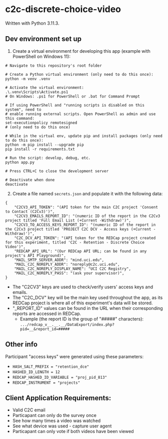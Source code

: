 # c2c-discrete-choice-video

Written with Python 3.11.3.

## Dev environment set up

1. Create a virtual environment for developing this app (example with PowerShell on Windows 11):
```
# Navigate to this repository's root folder

# Create a Python virtual environment (only need to do this once):
python -m venv .venv

# Activate the virtual environment:
.\.venv\Scripts\Activate.ps1
# On Windows: .ps1 for PowerShell or .bat for Command Prompt

# If using PowerShell and "running scripts is disabled on this system", need to
# enable running external scripts. Open PowerShell as admin and use this command:
set-executionpolicy remotesigned
# (only need to do this once)

# While in the virtual env, update pip and install packages (only need to do this once):
python -m pip install --upgrade pip
pip install -r requirements.txt

# Run the script: develop, debug, etc.
python app.py

# Press CTRL+C to close the development server

# Deactivate when done
deactivate
```

2. Create a file named `secrets.json` and populate it with the following data:
```
{
    "C2CV3_API_TOKEN": "(API token for the main C2C project 'Consent to Contact (C2Cv3)')",
    "C2CV3_EMAILS_REPORT_ID": "(numeric ID of the report in the C2Cv3 project titled 'Full Email List (+Current -Withdraw)')",
    "C2CV3_TO_ACCESS_KEYS_REPORT_ID": "(numeric ID of the report in the C2Cv3 project titled 'PROJECT C2C DCV - Access keys (+Current -Withdraw)')",
    "C2C_DCV_API_TOKEN": "(API token for the REDCap project created for this experiment, titled 'C2C - Retention - Discrete Choice Video')",
    "REDCAP_API_URL": "(Our REDCap API URL; can be found in any project's API Playground)",
    "MAIL_SMTP_SERVER_ADDR": "mind.uci.edu",
    "MAIL_C2C_NOREPLY_ADDR": "noreply@c2c.uci.edu",
    "MAIL_C2C_NOREPLY_DISPLAY_NAME": "UCI C2C Registry",
    "MAIL_C2C_NOREPLY_PASS": "(ask your supervisor)",
}
```
* The "C2CV3" keys are used to check/verify users' access keys and emails.
* The "C2C_DCV" key will be the main key used throughout the app, as its REDCap project is where all of this experiment's data will be stored.
* "_REPORT_ID" values can be found in the URL when their corresponding reports are accessed in REDCap.
  * Example (the report ID is the group of "#####" characters): `.../redcap_v__.__.__/DataExport/index.php?pid=__&report_id=#####`

## Other info

Participant "access keys" were generated using these parameters:
* `HASH_SALT_PREFIX = "retention_dce"`
* `HASHED_ID_LENGTH = 12`
* `REDCAP_HASHED_ID_VARIABLE = "proj_pid_813"`
* `REDCAP_INSTRUMENT = "projects"`

## Client Application Requirements:
* Valid C2C email
* Particapant can only do the survey once
* See how many times a video was watched
* See what device was used - capture user agent
* Particapant can only vote if both videos have been viewed
